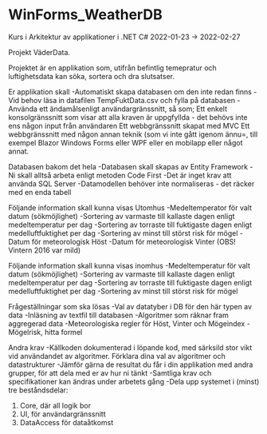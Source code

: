 # WinForms_WeatherDB

Kurs i Arkitektur av applikationer i .NET C#
2022-01-23 -> 2022-02-27

Projekt VäderData.

Projektet är en applikation som, utifrån befintlig temepratur och luftighetsdata kan söka, sortera och dra slutsatser.

Er applikation skall
-Automatiskt skapa databasen om den inte redan finns
-Vid behov läsa in datafilen TempFuktData.csv och fylla på databasen
-Använda ett ändamålsenligt användargränssnitt, så som;
Ett enkelt konsolgränssnitt som visar att alla kraven är uppgfyllda - det behövs inte ens någon input från användaren
Ett webbgränssnitt skapat med MVC
Ett webbgränssnitt med någon annan teknik (som vi inte gått igenom ännu=, till exempel Blazor
Windows Forms eller WPF eller en mobilapp eller något annat.

Databasen bakom det hela
-Databasen skall skapas av Entity Framework
-Ni skall alltså arbeta enligt metoden Code First
-Det är inget krav att använda SQL Server
-Datamodellen behöver inte normaliseras - det räcker med en enda tabell

Följande information skall kunna visas
Utomhus
-Medeltemperator för valt datum (sökmöjlighet)
-Sortering av varmaste till kallaste dagen enligt medeltemperatur per dag
-Sortering av torraste till fuktigaste dagen enligt medelluftfuktighet per dag
-Sortering av minst till störst risk för mögel
-Datum för meteorologisk Höst
-Datum för meteorologisk Vinter (OBS! Vintern 2016 var mild)

Följande information skall kunna visas inomhus
-Medeltemperatur för valt datum (sökmöjlighet)
-Sortering av varmaste till kallaste dagen enligt medeltemperatur per dag
-Sortering av torraste till fuktigaste dagen enligt medelluftfuktighet per dag
-Sortering av minst till störst risk för mögel

Frågeställningar som ska lösas
-Val av datatyber i DB för den här typen av data
-Inläsning av textfil till databasen
-Algoritmer som räknar fram aggregerad data
-Meteorologiska regler för Höst, Vinter och Mögeindex
-Mögelrisk, hitta formel

Andra krav
-Källkoden dokumenterad i löpande kod, med särksild stor vikt vid användandet av algoritmer. Förklara dina val av algoritmer och datastrukturer
-Jämför gärna de resultat du får i din applikation med andra grupper, för att dela med er av hur ni tänkt
-Samtliga krav och specifikationer kan ändras under arbetets gång
-Dela upp systemet i (minst) tre beståndsdelar:
1. Core, där all logik bor
2. UI, för användargränssnitt
3. DataAccess för dataåtkomst
